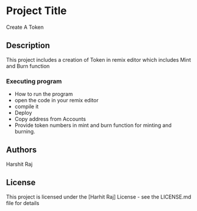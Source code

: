 # Project Title

Create A Token

## Description

This project includes a creation of Token in remix editor which includes Mint and Burn function

### Executing program

* How to run the program
* open the code in your remix editor
* compile it
* Deploy
* Copy address from Accounts
* Provide token numbers in mint and burn function for minting and burning. 


## Authors

Harshit Raj


## License

This project is licensed under the [Harhit Raj] License - see the LICENSE.md file for details
